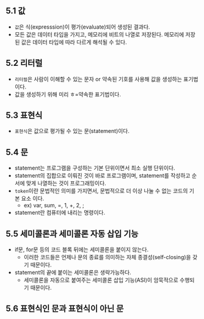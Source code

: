 ## 5.1 값
- `값`은 식(expresssion)이 평가(evaluate)되어 생성된 결과다.
- 모든 값은 데이터 타입을 가지고, 메모리에 비트의 나열로 저장된다. 메모리에 저장된 값은 데이터 타입에 따라 다르게 해석될 수 있다.

## 5.2 리터럴
- `리터럴`은 사람이 이해할 수 있는 문자 or 약속된 기호를 사용해 값을 생성하는 표기법이다.
- 값을 생성하기 위해 미리 ㅎ=약속한 표기법이다.

## 5.3 표현식
- `표현식`은 값으로 평가될 수 있는 문(statement)이다.

## 5.4 문
- statement는 프로그램을 구성하는 기본 단위이면서 최소 실행 단위이다.
- statement의 집합으로 이뤄진 것이 바로 프로그램이며, statement를 작성하고 순서에 맞게 나열하는 것이 프로그래밍이다.
- `token`이란 문법적인 의미를 가지면서, 문법적으로 더 이상 나눌 수 없는 코드의 기본 요소 이다.
  - ex) var, sum, =, 1, +, 2, ;
- statement란 컴퓨터에 내리는 명령이다.

## 5.5 세미콜론과 세미콜론 자동 삽입 기능
- if문, for문 등의 코드 블록 뒤에는 세미콜론을 붙이지 않는다. 
  - 이러한 코드들은 언제나 문의 종료를 의미하는 자체 종결성(self-closing)을 갖기 때문이다.
- statement의 끝에 붙이는 세미콜론은 생략가능하다.
  - 세미콜론을 자동으로 붙여주는 세미콜론 삽입 기능(ASI)이 암묵적으로 수행되기 때문이다.

## 5.6 표현식인 문과 표현식이 아닌 문
